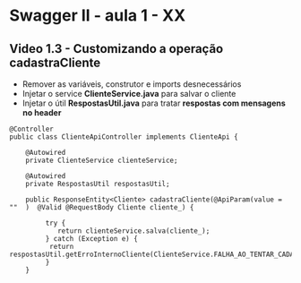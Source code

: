 # Swagger II - aula 1 - XX

## Video 1.3 - Customizando a operação cadastraCliente
- Remover as variáveis, construtor e imports desnecessários
- Injetar o service **ClienteService.java** para salvar o cliente
- Injetar o útil **RespostasUtil.java** para tratar **respostas com mensagens no header**

```
@Controller
public class ClienteApiController implements ClienteApi {

	@Autowired
	private ClienteService clienteService;
	
	@Autowired
	private RespostasUtil respostasUtil;
	
    public ResponseEntity<Cliente> cadastraCliente(@ApiParam(value = ""  )  @Valid @RequestBody Cliente cliente_) {
        
         try {
            return clienteService.salva(cliente_);
         } catch (Exception e) {
          return respostasUtil.getErroInternoCliente(ClienteService.FALHA_AO_TENTAR_CADASTRAR_UM_CLIENTE);
         }
    }
```